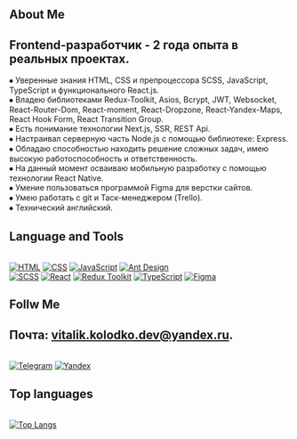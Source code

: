 ## About Me

## Frontend-разработчик - 2 года опыта в реальных проектах.
⦁ Уверенные знания HTML, CSS и препроцессора SCSS, JavaScript, TypeScript и функционального
React.js.\
⦁ Владею библиотеками Redux-Toolkit, Asios, Bcrypt, JWT, Websocket, React-Router-Dom, React-moment, React-Dropzone, React-Yandex-Maps, React Hook Form, React Transition Group.\
⦁ Есть понимание технологии Next.js, SSR, REST Api.\
⦁ Настраивал серверную часть Node.js с помощью библиотеке: Express. \
⦁ Обладаю способностью находить решение сложных задач, имею высокую
работоспособность и ответственность.\
⦁ На данный момент осваиваю мобильную разработку с помощью технологии React
Native. \
⦁ Умение пользоваться программой Figma для верстки сайтов. \
⦁ Умею работать с git и Таск-менеджером (Trello). \
⦁ Технический английский.

## Language and Tools
\
[![HTML](https://img.shields.io/badge/-HTML-E34F26?style=for-the-badge&logo=html5&logoColor=FFFFFF&)](https://htmlbase.ru)
[![CSS](https://img.shields.io/badge/-CSS-1572B6?style=for-the-badge&logo=css3&logoColor=FFFFFF)](https://htmlbase.ru)
[![JavaScript](https://img.shields.io/badge/-JavaScript-FFD700?style=for-the-badge&logo=javascript&logoColor=000000)](https://learn.javascript.ru/intro)
[![Ant Design](https://img.shields.io/badge/-Ant_Design-0170FE?style=for-the-badge&logo=antdesign&logoColor=000000)](https://ant.design)  
[![SCSS](https://img.shields.io/badge/-Scss-CC6699?style=for-the-badge&logo=sass&logoColor=FFFFFF)](https://sass-scss.ru)
[![React](https://img.shields.io/badge/-React-61DAFB?style=for-the-badge&logo=react&logoColor=000000)](https://ru.reactjs.org)
[![Redux Toolkit](https://img.shields.io/badge/-Redux-764ABC?style=for-the-badge&logo=redux&logoColor=000000)](https://redux-toolkit.js.org)
[![TypeScript](https://img.shields.io/badge/-TypeScript-3178C6?style=for-the-badge&logo=typescript&logoColor=FFFFFF)](https://www.typescriptlang.org)
[![Figma](https://img.shields.io/badge/-Figma-3178C6?style=for-the-badge&logo=figma&logoColor=FFFFFF)](https://www.figma.com)      

## Follw Me

## Почта: vitalik.kolodko.dev@yandex.ru.
\
[![Telegram](https://img.shields.io/badge/-Telegram-26A5E4?style=for-the-badge&logo=telegram&logoColor=FFFFFF)](https://t.me/SaiLaRN7)
[![Yandex](https://img.shields.io/badge/-Yandex-EA4335?style=for-the-badge&logo=gmail&logoColor=FFFFFF)](https://mail.yandex.ru)

## Top languages
\
[![Top Langs](https://github-readme-stats.vercel.app/api/top-langs/?username=VitalikN7&layout=compact)](https://github.com/anuraghazra/github-readme-stats)
